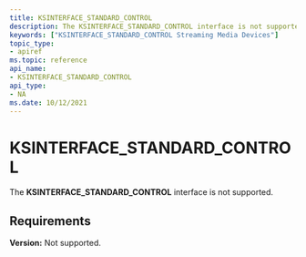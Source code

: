 ```yaml
---
title: KSINTERFACE_STANDARD_CONTROL
description: The KSINTERFACE_STANDARD_CONTROL interface is not supported.
keywords: ["KSINTERFACE_STANDARD_CONTROL Streaming Media Devices"]
topic_type:
- apiref
ms.topic: reference
api_name:
- KSINTERFACE_STANDARD_CONTROL
api_type:
- NA
ms.date: 10/12/2021
---
```


# KSINTERFACE_STANDARD_CONTROL

The **KSINTERFACE_STANDARD_CONTROL** interface is not supported.

## Requirements

**Version:** Not supported.
